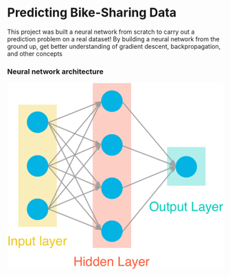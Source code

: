 # Predicting Bike-Sharing Data
  
This project was built a neural network from scratch to carry out a prediction problem on a real dataset! 
By building a neural network from the ground up, get better understanding of gradient descent, backpropagation, 
and other concepts 

### Neural network architecture

![Deeplearning network](assets/neural_network.png)
